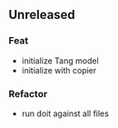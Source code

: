 ## Unreleased

### Feat

- initialize Tang model
- initialize with copier

### Refactor

- run doit against all files
